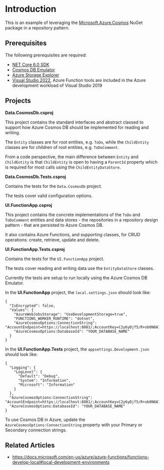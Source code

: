# Introduction

This is an example of leveraging the [Microsoft.Azure.Cosmos](https://www.nuget.org/packages/Microsoft.Azure.Cosmos) NuGet package in a repository pattern.

## Prerequisites

The following prerequisites are required:

* [NET Core 6.0 SDK](https://dotnet.microsoft.com/download/dotnet-core)
* [Cosmos DB Emulator](https://docs.microsoft.com/en-us/azure/cosmos-db/local-emulator)
* [Azure Storage Explorer](https://azure.microsoft.com/en-us/features/storage-explorer/)
* [Visual Studio 2022](https://visualstudio.microsoft.com/vs/), Azure Function tools are included in the Azure development workload of Visual Studio 2019

## Projects

**Data.CosmosDb.csproj**

This project contains the standard interfaces and abstract classed to support how Azure Cosmos DB should be implemented for reading and writing.

The `Entity` classes are for root entities, e.g. `ToDo`, while the `ChildEntity` classes are for children of root entities, e.g. `ToDoComment`. 

From a code perspective, the main difference between `Entity` and `ChildEntity` is that `ChildEntity` is open to having a `ParentId` property which is required for most calls using the `ChildEntityDataStore`. 

**Data.CosmosDb.Tests.csproj**

Contains the tests for the `Data.CosmosDb` project.

The tests cover valid configuration options.

**UI.FunctionApp.csproj**

This project contains the concrete implementations of the `ToDo` and `ToDoComment` entities and data stores - the repositories in a repository design pattern - that are persisted to Azure Cosmos DB.

It also contains Azure Functions, and supporting classes, for CRUD operations: create, retrieve, update and delete. 

**UI.FunctionApp.Tests.csproj**

Contains the tests for the `UI.FunctionApp` project.

The tests cover reading and writing data use the `EntityDataStore` classes.

Currently the tests are setup to run locally using the Azure Cosmos DB Emulator.

In the **UI.FunctionApp** project, the `local.settings.json` should look like:

```
{
  "IsEncrypted": false,
  "Values": {
    "AzureWebJobsStorage": "UseDevelopmentStorage=true",
    "FUNCTIONS_WORKER_RUNTIME": "dotnet",
    "AzureCosmosOptions:ConnectionString": "AccountEndpoint=https://localhost:8081/;AccountKey=C2y6yDjf5/R+ob0N8A7Cgv30VRDJIWEHLM+4QDU5DE2nQ9nDuVTqobD4b8mGGyPMbIZnqyMsEcaGQy67XIw/Jw==",
    "AzureCosmosOptions:DatabaseId": "YOUR_DATABASE_NAME"
  }
}
```

In the **UI.FunctionApp.Tests** project, the `appsettings.Development.json` should look like:

```
{
  "Logging": {
    "LogLevel": {
      "Default": "Debug",
      "System": "Information",
      "Microsoft": "Information"
    }
  },
  "AzureCosmosOptions:ConnectionString": "AccountEndpoint=https://localhost:8081/;AccountKey=C2y6yDjf5/R+ob0N8A7Cgv30VRDJIWEHLM+4QDU5DE2nQ9nDuVTqobD4b8mGGyPMbIZnqyMsEcaGQy67XIw/Jw==",
  "AzureCosmosOptions:DatabaseId": "YOUR_DATABASE_NAME"
}

```

To use Cosmos DB in Azure, update the `AzureCosmosOptions:ConnectionString` property with your Primary or Secondary connection strings.

## Related Articles

* https://docs.microsoft.com/en-us/azure/azure-functions/functions-develop-local#local-development-environments
